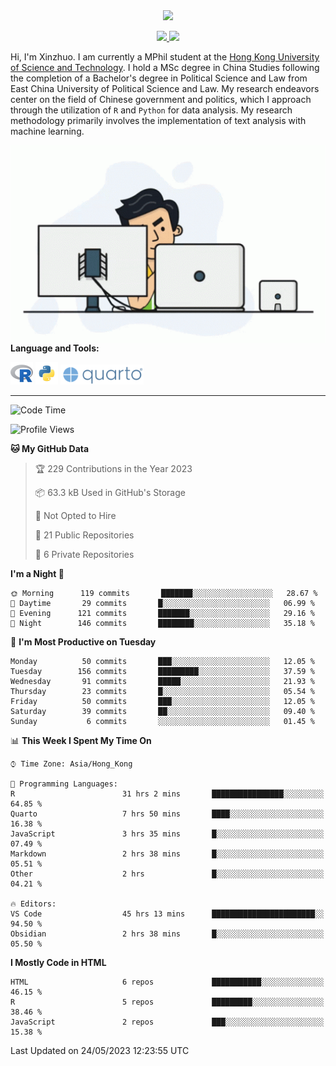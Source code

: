 <div align='center'>
<img src='https://readme-typing-svg.herokuapp.com?font=ubuntu&color=4d3900&center=true&lines=HKUST+Mphil+in+SOSC;Focus+on+China;Code+for+PoliSci'/>
</div>

<p align='center'>
 <a href='https://www.linkedin.com/in/xinzhuo-huang-5161011ba/' target='_blank'>
        <img src='https://img.shields.io/badge/linkedin%20-%230077B5.svg?&style=for-the-badge&logo=linkedin&logoColor=white'/>
    </a>
 <a href='https://twitter.com/HsinchoH' target='_blank'>
        <img src='https://img.shields.io/badge/Twitter-1DA1F2?style=for-the-badge&logo=twitter&logoColor=white'/>
    </a>
    </p>
    
Hi, I'm Xinzhuo. I am currently a MPhil student at the [Hong Kong University of Science and Technology](https://sosc.hkust.edu.hk/node/613). I hold a MSc degree in China Studies following the completion of a Bachelor's degree in Political Science and Law from East China University of Political Science and Law. My research endeavors center on the field of Chinese government and politics, which I approach through the utilization of `R` and `Python` for data analysis. My research methodology primarily involves the implementation of text analysis with machine learning.




<img align='right' src="https://github.com/xinzhuohkust/xinzhuohkust/blob/main/programmer.gif" width="590">



**Language and Tools:**  

<code><img height="36" src="https://raw.githubusercontent.com/github/explore/80688e429a7d4ef2fca1e82350fe8e3517d3494d/topics/r/r.png"></code>
<code><img height="36" src="https://raw.githubusercontent.com/github/explore/80688e429a7d4ef2fca1e82350fe8e3517d3494d/topics/python/python.png"></code>
<code><img height="32" src="https://github.com/quarto-dev/quarto-r/blob/main/man/figures/quarto.png"></code>

---
<!--START_SECTION:waka-->
![Code Time](http://img.shields.io/badge/Code%20Time-556%20hrs%2033%20mins-blue)

![Profile Views](http://img.shields.io/badge/Profile%20Views-64-blue)

**🐱 My GitHub Data** 

> 🏆 229 Contributions in the Year 2023
 > 
> 📦 63.3 kB Used in GitHub's Storage 
 > 
> 🚫 Not Opted to Hire
 > 
> 📜 21 Public Repositories 
 > 
> 🔑 6 Private Repositories  
 > 
**I'm a Night 🦉** 

```text
🌞 Morning      119 commits       ███████░░░░░░░░░░░░░░░░░░   28.67 % 
🌆 Daytime       29 commits       █░░░░░░░░░░░░░░░░░░░░░░░░   06.99 % 
🌃 Evening      121 commits       ███████░░░░░░░░░░░░░░░░░░   29.16 % 
🌙 Night        146 commits       ████████░░░░░░░░░░░░░░░░░   35.18 % 

```
📅 **I'm Most Productive on Tuesday** 

```text
Monday          50 commits       ███░░░░░░░░░░░░░░░░░░░░░░   12.05 % 
Tuesday        156 commits       █████████░░░░░░░░░░░░░░░░   37.59 % 
Wednesday       91 commits       █████░░░░░░░░░░░░░░░░░░░░   21.93 % 
Thursday        23 commits       █░░░░░░░░░░░░░░░░░░░░░░░░   05.54 % 
Friday          50 commits       ███░░░░░░░░░░░░░░░░░░░░░░   12.05 % 
Saturday        39 commits       ██░░░░░░░░░░░░░░░░░░░░░░░   09.40 % 
Sunday           6 commits       ░░░░░░░░░░░░░░░░░░░░░░░░░   01.45 % 

```


📊 **This Week I Spent My Time On** 

```text
⌚︎ Time Zone: Asia/Hong_Kong

💬 Programming Languages: 
R                        31 hrs 2 mins       ████████████████░░░░░░░░░   64.85 % 
Quarto                   7 hrs 50 mins       ████░░░░░░░░░░░░░░░░░░░░░   16.38 % 
JavaScript               3 hrs 35 mins       █░░░░░░░░░░░░░░░░░░░░░░░░   07.49 % 
Markdown                 2 hrs 38 mins       █░░░░░░░░░░░░░░░░░░░░░░░░   05.51 % 
Other                    2 hrs               █░░░░░░░░░░░░░░░░░░░░░░░░   04.21 % 

🔥 Editors: 
VS Code                  45 hrs 13 mins      ███████████████████████░░   94.50 % 
Obsidian                 2 hrs 38 mins       █░░░░░░░░░░░░░░░░░░░░░░░░   05.50 % 

```

**I Mostly Code in HTML** 

```text
HTML                     6 repos             ███████████░░░░░░░░░░░░░░   46.15 % 
R                        5 repos             █████████░░░░░░░░░░░░░░░░   38.46 % 
JavaScript               2 repos             ███░░░░░░░░░░░░░░░░░░░░░░   15.38 % 

```



 Last Updated on 24/05/2023 12:23:55 UTC
<!--END_SECTION:waka-->
    
    
    
    
    
    
    
    
